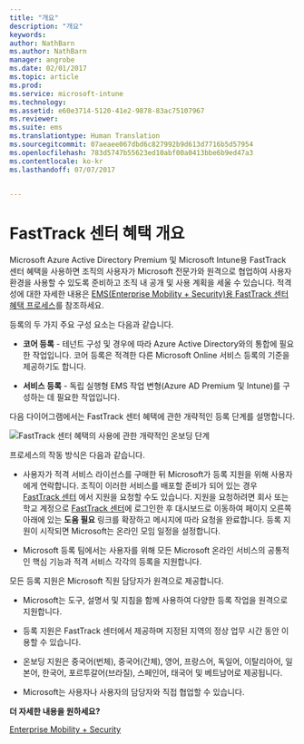 ```yaml
---
title: "개요"
description: "개요"
keywords: 
author: NathBarn
ms.author: NathBarn
manager: angrobe
ms.date: 02/01/2017
ms.topic: article
ms.prod: 
ms.service: microsoft-intune
ms.technology: 
ms.assetid: e60e3714-5120-41e2-9878-83ac75107967
ms.reviewer: 
ms.suite: ems
ms.translationtype: Human Translation
ms.sourcegitcommit: 07aeaee067dbd6c827992b9d613d7716b5d57954
ms.openlocfilehash: 783d5747b55623ed10abf00a0413bbe6b9ed47a3
ms.contentlocale: ko-kr
ms.lasthandoff: 07/07/2017


---
```


# <a name="fasttrack-center-benefit-overview"></a>FastTrack 센터 혜택 개요

Microsoft Azure Active Directory Premium 및 Microsoft Intune용 FastTrack 센터 혜택을 사용하면 조직의 사용자가 Microsoft 전문가와 원격으로 협업하여 사용자 환경을 사용할 수 있도록 준비하고 조직 내 공개 및 사용 계획을 세울 수 있습니다. 적격성에 대한 자세한 내용은 [EMS(Enterprise Mobility + Security)용 FastTrack 센터 혜택 프로세스](fasttrack-center-benefit-process-for-enterprise-mobility-suite-ems.md)를 참조하세요.


등록의 두 가지 주요 구성 요소는 다음과 같습니다.

-   **코어 등록** - 테넌트 구성 및 경우에 따라 Azure Active Directory와의 통합에 필요한 작업입니다. 코어 등록은 적격한 다른 Microsoft Online 서비스 등록의 기준을 제공하기도 합니다.

-   **서비스 등록** - 독립 실행형 EMS 작업 변형(Azure AD Premium 및 Intune)를 구성하는 데 필요한 작업입니다.

다음 다이어그램에서는 FastTrack 센터 혜택에 관한 개략적인 등록 단계를 설명합니다.

![FastTrack 센터 혜택의 사용에 관한 개략적인 온보딩 단계](./media/ft-onboarding-process.png)

프로세스의 작동 방식은 다음과 같습니다.

- 사용자가 적격 서비스 라이선스를 구매한 뒤 Microsoft가 등록 지원을 위해 사용자에게 연락합니다. 조직이 이러한 서비스를 배포할 준비가 되어 있는 경우 [FastTrack 센터](http://fasttrack.microsoft.com/) 에서 지원을 요청할 수도 있습니다. 지원을 요청하려면 회사 또는 학교 계정으로 [FastTrack 센터](http://fasttrack.microsoft.com/)에 로그인한 후 대시보드로 이동하여 페이지 오른쪽 아래에 있는 **도움 필요** 링크를 확장하고 메시지에 따라 요청을 완료합니다. 등록 지원이 시작되면 Microsoft는 온라인 모임 일정을 설정합니다.

-   Microsoft 등록 팀에서는 사용자를 위해 모든 Microsoft 온라인 서비스의 공통적인 핵심 기능과 적격 서비스 각각의 등록을 지원합니다.

모든 등록 지원은 Microsoft 직원 담당자가 원격으로 제공합니다.

-   Microsoft는 도구, 설명서 및 지침을 함께 사용하여 다양한 등록 작업을 원격으로 지원합니다.

-   등록 지원은 FastTrack 센터에서 제공하며 지정된 지역의 정상 업무 시간 동안 이용할 수 있습니다.

-   온보딩 지원은 중국어(번체), 중국어(간체), 영어, 프랑스어, 독일어, 이탈리아어, 일본어, 한국어, 포르투갈어(브라질), 스페인어, 태국어 및 베트남어로 제공됩니다.

-   Microsoft는 사용자나 사용자의 담당자와 직접 협업할 수 있습니다.

**더 자세한 내용을 원하세요?**

[Enterprise Mobility + Security](https://www.microsoft.com/en-us/cloud-platform/enterprise-mobility)

